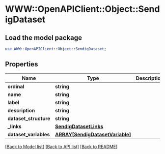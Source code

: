 # WWW::OpenAPIClient::Object::SendigDataset

## Load the model package
```perl
use WWW::OpenAPIClient::Object::SendigDataset;
```

## Properties
Name | Type | Description | Notes
------------ | ------------- | ------------- | -------------
**ordinal** | **string** |  | [optional] 
**name** | **string** |  | [optional] 
**label** | **string** |  | [optional] 
**description** | **string** |  | [optional] 
**dataset_structure** | **string** |  | [optional] 
**_links** | [**SendigDatasetLinks**](SendigDatasetLinks.md) |  | [optional] 
**dataset_variables** | [**ARRAY[SendigDatasetVariable]**](SendigDatasetVariable.md) |  | [optional] 

[[Back to Model list]](../README.md#documentation-for-models) [[Back to API list]](../README.md#documentation-for-api-endpoints) [[Back to README]](../README.md)


